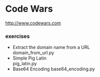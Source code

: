 # Code Wars
http://www.codewars.com

### exercises
- Extract the domain name from a URL\
domain_from_url.py
- Simple Pig Latin\
pig_latin.py
- Base64 Encoding
base64_encoding.py
